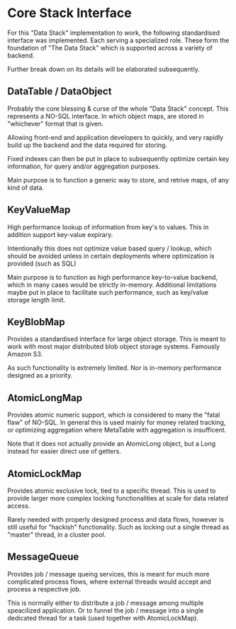 # Core Stack Interface

For this "Data Stack" implementation to work, the following standardised interface was implemented. Each serving a specialized role. These form the foundation of "The Data Stack" which is supported across a variety of backend.

Further break down on its details will be elaborated subsequently.

## DataTable / DataObject

Probably the core blessing & curse of the whole "Data Stack" concept. This represents a NO-SQL interface. In which object maps, are stored in "whichever" format that is given.

Allowing front-end and application developers to quickly, and very rapidly build up the backend and the data required for storing.

Fixed indexes can then be put in place to subsequently optimize certain key information, for query and/or aggregation purposes.

Main purpose is to function a generic way to store, and retrive maps, of any kind of data.

## KeyValueMap

High performance lookup of information from key's to values. This in addition support key-value expirary.

Intentionally this does not optimize value based query / lookup, which should be avoided unless in certain deployments where optimization is provided (such as SQL)

Main purpose is to function as high performance key-to-value backend, which in many cases would be strictly in-memory. Additional limitations maybe put in place to facilitate such performance, such as key/value storage length limit.

## KeyBlobMap

Provides a standardised interface for large object storage. This is meant to work with most major distributed blob object storage systems. Famously Amazon S3.

As such functionality is extremely limited. Nor is in-memory performance designed as a priority.

## AtomicLongMap

Provides atomic numeric support, which is considered to many the "fatal flaw" of NO-SQL. In general this is used mainly for money related tracking, or optimizing aggregation where MetaTable with aggregation is insufficent.

Note that it does not actually provide an AtomicLong object, but a Long instead for easier direct use of getters.

## AtomicLockMap

Provides atomic exclusive lock, tied to a specific thread. This is used to provide larger more complex locking functionalities at scale for data related access.

Rarely needed with properly designed process and data flows, however is still useful for "hackish" functionality. Such as locking out a single thread as "master" thread, in a cluster pool.

## MessageQueue

Provides job / message queing services, this is meant for much more complicated process flows, where external threads would accept and process a respective job.

This is normally either to distribute a job / message among multiple speacilized application. Or to funnel the job / message into a single dedicated thread for a task (used together with AtomicLockMap).
